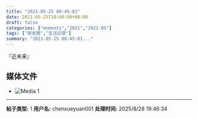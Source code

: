 ```yaml
---
title: "2021-05-25 08:45:01"
date: 2021-05-25T10:00:00+08:00
draft: false
categories: ["moments","2021","2021-05"]
tags: ["朋友圈","生活记录"]
summary: "2021-05-25 08:45:01..."
---
```


『近未来』

## 媒体文件

- ![Media 1](/Moments/photos/2021-05-25/202105250845010.jpg)

---

**帖子类型:** 1
**用户名:** chenxueyuan001
**处理时间:** 2025/8/28 19:46:34